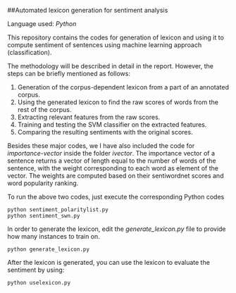 ##Automated lexicon generation for sentiment analysis
 
Language used: *Python*

This repository contains the codes for generation of lexicon and using it to compute sentiment of sentences using machine learning approach (classification).

The methodology will be described in detail in the report. However, the steps can be briefly mentioned as follows:
1. Generation of the corpus-dependent lexicon from a part of an annotated corpus.
2. Using the generated lexicon to find the raw scores of words from the rest of the corpus.
3. Extracting relevant features from the raw scores.
4. Training and testing the SVM classifier on the extracted features.
5. Comparing the resulting sentiments with the original scores.

Besides these major codes, we I have also included the code for *importance-vector* inside the folder *ivector*. The importance vector of a sentence returns a vector of length equal to the number of words of the sentence, with the weight corresponding to  each word as element of the vector. The weights are computed based on their sentiwordnet scores and word popularity ranking.
	
To run the above two codes, just execute the corresponding Python codes
```
python sentiment_polaritylist.py
python sentiment_swn.py
```

In order to generate the lexicon, edit the *generate_lexicon.py* file to provide how many instances to train on.
```
python generate_lexicon.py
``` 
After the lexicon is generated, you can use the lexicon to evaluate the sentiment by using:
```
python uselexicon.py
```